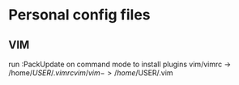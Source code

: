 # Personal config files

## VIM

run :PackUpdate on command mode to install plugins
vim/vimrc -> /home/$USER/.vimrc
vim/vim   -> /home/$USER/.vim
